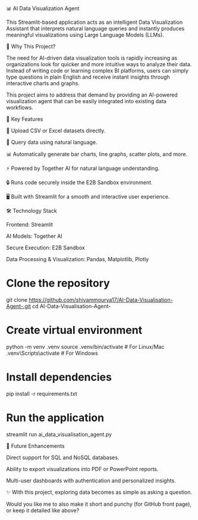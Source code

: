 📊 AI Data Visualization Agent

This Streamlit-based application acts as an intelligent Data Visualization Assistant that interprets natural language queries and instantly produces meaningful visualizations using Large Language Models (LLMs).

🌟 Why This Project?

The need for AI-driven data visualization tools is rapidly increasing as organizations look for quicker and more intuitive ways to analyze their data. Instead of writing code or learning complex BI platforms, users can simply type questions in plain English and receive instant insights through interactive charts and graphs.

This project aims to address that demand by providing an AI-powered visualization agent that can be easily integrated into existing data workflows.

🚀 Key Features

📂 Upload CSV or Excel datasets directly.

💬 Query data using natural language.

📊 Automatically generate bar charts, line graphs, scatter plots, and more.

⚡ Powered by Together AI for natural language understanding.

🔒 Runs code securely inside the E2B Sandbox environment.

🖥️ Built with Streamlit for a smooth and interactive user experience.

🛠️ Technology Stack

Frontend: Streamlit

AI Models: Together AI

Secure Execution: E2B Sandbox

Data Processing & Visualization: Pandas, Matplotlib, Plotly


# Clone the repository
git clone https://github.com/shivammourya17/AI-Data-Visualisation-Agent-.git
cd AI-Data-Visualisation-Agent-

# Create virtual environment
python -m venv .venv
source .venv/bin/activate   # For Linux/Mac
.venv\Scripts\activate      # For Windows

# Install dependencies
pip install -r requirements.txt

# Run the application
streamlit run ai_data_visualisation_agent.py




📌 Future Enhancements

Direct support for SQL and NoSQL databases.

Ability to export visualizations into PDF or PowerPoint reports.

Multi-user dashboards with authentication and personalized insights.

✨ With this project, exploring data becomes as simple as asking a question.

Would you like me to also make it short and punchy (for GitHub front page), or keep it detailed like above?
